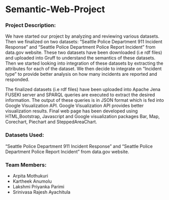 # Semantic-Web-Project
<h3>Project Description:</h3>
<p> We have started our project by analyzing and reviewing various datasets. Then we finalized on two datasets: “Seattle Police Department 911 Incident Response” and “Seattle Police Department Police Report Incident” from data.gov website. These two datasets have been downloaded (i.e rdf files) and uploaded into Gruff to understand the semantics of these datasets. Then we started looking into integration of these datasets by extracting the attributes for each of the dataset. We then decide to integrate on “Incident type” to provide better analysis on how many incidents are reported and responded.  </p>
<p>The finalized datasets (i.e rdf files) have been uploaded into Apache Jena FUSEKI server and SPARQL queries are executed to extract the desired information. The output of these queries is in JSON format which is fed into Google Visualization API. Google Visualization API provides better visualization results. Final web page has been developed using HTML,Bootstrap, Javascript and Google visualization packages Bar, Map, Corechart, Piechart and SteppedAreaChart. </p>
<h3> Datasets Used:</h3>
  <p> “Seattle Police Department 911 Incident Response” and “Seattle Police Department Police Report Incident” from data.gov website.</p>
<h3>Team Members: </h3>
<ul>
  <li> Arpita Mothukuri </li>
  <li> Kartheek Anumolu </li>
  <li> Lakshmi Priyanka Parimi </li>
  <li>Srinivasa Rajesh Ayachitula </li>
  </ul>
  
